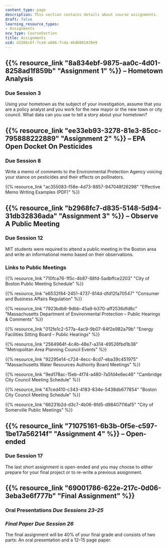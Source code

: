 ```yaml
---
content_type: page
description: This section contains details about course assignments.
draft: false
learning_resource_types:
- Assignments
ocw_type: CourseSection
title: Assignments
uid: d3206c6f-7ca9-a606-7cda-46d6081839e9
---
```

## {{% resource_link "8a834ebf-9875-aa0c-4d01-8258ad1f859b" "Assignment 1" %}} – Hometown Analysis

### Due Session 3

Using your hometown as the subject of your investigation, assume that you are a policy analyst and you work for the new mayor or the new town or city council. What data can you use to tell a story about your hometown?

## {{% resource_link "ee33eb93-3278-81e3-85cc-795888222889" "Assignment 2" %}} – EPA Open Docket On Pesticides

### Due Session 8

Write a memo of comments to the Environmental Protection Agency voicing your stance on pesticides and their effects on pollinators.

{{% resource_link "ac355083-f58e-4d73-8857-947048f26298" "Effective Memo Writing Examples (PDF)" %}}

## {{% resource_link "b2968fc7-d835-5148-5d94-31db32836ada" "Assignment 3" %}} – Observe A Public Meeting

### Due Session 12

MIT students were required to attend a public meeting in the Boston area and write an informational memo based on their observations.

### Links to Public Meetings

{{% resource_link "710fca76-1f5c-4b87-88fd-5adbffce2203" "City of Boston Public Meeting Schedule" %}}

{{% resource_link "e6532f84-2451-4737-814d-dfd12fa70547" "Consumer and Business Affairs Regulation" %}}

{{% resource_link "7923bdb6-9dbb-45a9-b370-aff2536dfd8c" "Massachusetts Department of Environmental Protection – Public Hearings & Comments" %}}

{{% resource_link "012fe1c2-577a-4ac9-9b07-84f2e982a79b" "Energy Facilities Sitting Board – Public Hearings" %}}

{{% resource_link "2564964f-4c4b-48e7-a314-49526fbd1b38" "Metropolitan Area Planning Council Events" %}}

{{% resource_link "92295e14-c724-4ecc-8cd7-eba39c451975" "Massachusetts Water Resources Authority Board Meetings" %}}

{{% resource_link "9ed178ac-15eb-4f74-a480-7a5fd4e6ec46" "Cambridge City Council Meeting Schedule" %}}

{{% resource_link "47ced410-c343-4183-834e-5438db677854" "Boston City Council Meeting Schedule" %}}

{{% resource_link "66231b2d-d3c7-4b06-8fd5-d98407116af5" "City of Somerville Public Meetings" %}}

## {{% resource_link "71075161-6b3b-0f5e-c597-1be17a56214f" "Assignment 4" %}} – Open-ended

### Due Session 17

The last short assignment is open-ended and you may choose to either prepare for your final project or to re-write a previous assignment.

## {{% resource_link "69001786-622e-217c-0d06-3eba3e6f777b" "Final Assignment" %}}

### Oral Presentations *Due Sessions 23–25*

### *Final Paper Due Session 26*

The final assignment will be 40% of your final grade and consists of two parts: An oral presentation and a 12–15 page paper.
